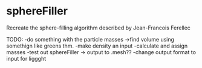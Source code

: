 sphereFiller
============

Recreate the sphere-filling algorithm described by Jean-Francois Ferellec


TODO:
-do something with the particle masses
->find volume using somethign like greens thm. 
-make density an input
-calculate and assign masses
-test out sphereFiller -> output to .mesh??
-change output format to input for liggght
